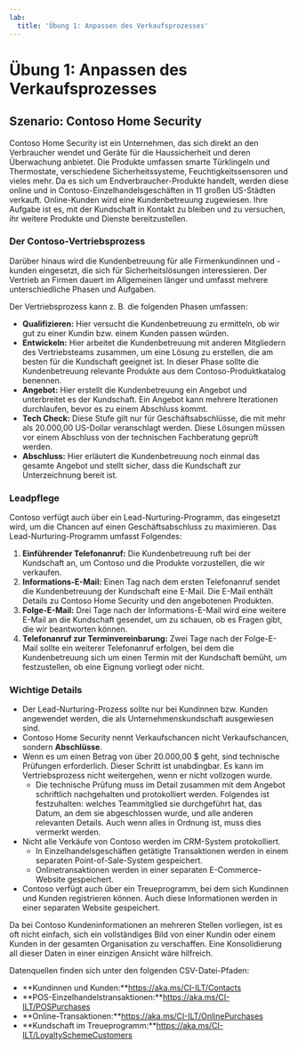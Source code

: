 ```yaml
---
lab:
  title: 'Übung 1: Anpassen des Verkaufsprozesses'
---
```


# Übung 1: Anpassen des Verkaufsprozesses

## Szenario: Contoso Home Security 
Contoso Home Security ist ein Unternehmen, das sich direkt an den Verbraucher wendet und Geräte für die Haussicherheit und deren Überwachung anbietet. Die Produkte umfassen smarte Türklingeln und Thermostate, verschiedene Sicherheitssysteme, Feuchtigkeitssensoren und vieles mehr. Da es sich um Endverbraucher-Produkte handelt, werden diese online und in Contoso-Einzelhandelsgeschäften in 11 großen US-Städten verkauft. Online-Kunden wird eine Kundenbetreuung zugewiesen. Ihre Aufgabe ist es, mit der Kundschaft in Kontakt zu bleiben und zu versuchen, ihr weitere Produkte und Dienste bereitzustellen. 

### Der Contoso-Vertriebsprozess
Darüber hinaus wird die Kundenbetreuung für alle Firmenkundinnen und -kunden eingesetzt, die sich für Sicherheitslösungen interessieren. Der Vertrieb an Firmen dauert im Allgemeinen länger und umfasst mehrere unterschiedliche Phasen und Aufgaben.

Der Vertriebsprozess kann z. B. die folgenden Phasen umfassen:

-   **Qualifizieren:** Hier versucht die Kundenbetreuung zu ermitteln, ob wir gut zu einer Kundin bzw. einem Kunden passen würden.
-   **Entwickeln:** Hier arbeitet die Kundenbetreuung mit anderen Mitgliedern des Vertriebsteams zusammen, um eine Lösung zu erstellen, die am besten für die Kundschaft geeignet ist. In dieser Phase sollte die Kundenbetreuung relevante Produkte aus dem Contoso-Produktkatalog benennen.
-   **Angebot:** Hier erstellt die Kundenbetreuung ein Angebot und unterbreitet es der Kundschaft. Ein Angebot kann mehrere Iterationen durchlaufen, bevor es zu einem Abschluss kommt.
-   **Tech Check:** Diese Stufe gilt nur für Geschäftsabschlüsse, die mit mehr als 20.000,00 US-Dollar veranschlagt werden. Diese Lösungen müssen vor einem Abschluss von der technischen Fachberatung geprüft werden.
-   **Abschluss:** Hier erläutert die Kundenbetreuung noch einmal das gesamte Angebot und stellt sicher, dass die Kundschaft zur Unterzeichnung bereit ist.

### Leadpflege 
Contoso verfügt auch über ein Lead-Nurturing-Programm, das eingesetzt wird, um die Chancen auf einen Geschäftsabschluss zu maximieren. Das Lead-Nurturing-Programm umfasst Folgendes:

1.  **Einführender Telefonanruf:** Die Kundenbetreuung ruft bei der Kundschaft an, um Contoso und die Produkte vorzustellen, die wir verkaufen.
2.  **Informations-E-Mail:** Einen Tag nach dem ersten Telefonanruf sendet die Kundenbetreuung der Kundschaft eine E-Mail. Die E-Mail enthält Details zu Contoso Home Security und den angebotenen Produkten.
3.  **Folge-E-Mail:** Drei Tage nach der Informations-E-Mail wird eine weitere E-Mail an die Kundschaft gesendet, um zu schauen, ob es Fragen gibt, die wir beantworten können.
4.  **Telefonanruf zur Terminvereinbarung:** Zwei Tage nach der Folge-E-Mail sollte ein weiterer Telefonanruf erfolgen, bei dem die Kundenbetreuung sich um einen Termin mit der Kundschaft bemüht, um festzustellen, ob eine Eignung vorliegt oder nicht.

### Wichtige Details
-   Der Lead-Nurturing-Prozess sollte nur bei Kundinnen bzw. Kunden angewendet werden, die als Unternehmenskundschaft ausgewiesen sind.
-   Contoso Home Security nennt Verkaufschancen nicht Verkaufschancen, sondern **Abschlüsse**.
-   Wenn es um einen Betrag von über 20.000,00 \$ geht, sind technische Prüfungen erforderlich. Dieser Schritt ist unabdingbar. Es kann im Vertriebsprozess nicht weitergehen, wenn er nicht vollzogen wurde.
    -   Die technische Prüfung muss im Detail zusammen mit dem Angebot schriftlich nachgehalten und protokolliert werden. Folgendes ist festzuhalten: welches Teammitglied sie durchgeführt hat, das Datum, an dem sie abgeschlossen wurde, und alle anderen relevanten Details. Auch wenn alles in Ordnung ist, muss dies vermerkt werden.
-   Nicht alle Verkäufe von Contoso werden im CRM-System protokolliert.
    -   In Einzelhandelsgeschäften getätigte Transaktionen werden in einem separaten Point-of-Sale-System gespeichert.
    -   Onlinetransaktionen werden in einer separaten E-Commerce-Website gespeichert.
-   Contoso verfügt auch über ein Treueprogramm, bei dem sich Kundinnen und Kunden registrieren können. Auch diese Informationen werden in einer separaten Website gespeichert.

Da bei Contoso Kundeninformationen an mehreren Stellen vorliegen, ist es oft nicht einfach, sich ein vollständiges Bild von einer Kundin oder einem Kunden in der gesamten Organisation zu verschaffen. Eine Konsolidierung all dieser Daten in einer einzigen Ansicht wäre hilfreich.

Datenquellen finden sich unter den folgenden CSV-Datei-Pfaden:
- **Kundinnen und Kunden:**https://aka.ms/CI-ILT/Contacts
- **POS-Einzelhandelstransaktionen:**https://aka.ms/CI-ILT/POSPurchases
- **Online-Transaktionen:**https://aka.ms/CI-ILT/OnlinePurchases
- **Kundschaft im Treueprogramm:**https://aka.ms/CI-ILT/LoyaltySchemeCustomers

